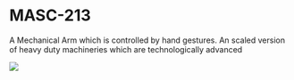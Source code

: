# MASC-213
A Mechanical Arm which is controlled by hand gestures. An scaled version of heavy duty machineries which are technologically advanced 

![](https://github.com/MASC-213/giffy.gif)
